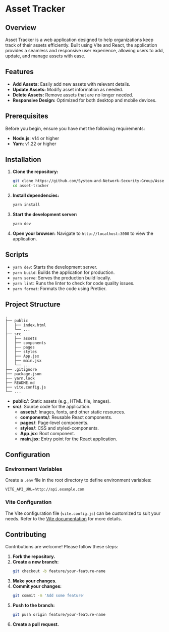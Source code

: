 # Asset Tracker

## Overview

Asset Tracker is a web application designed to help organizations keep track of their assets efficiently. Built using Vite and React, the application provides a seamless and responsive user experience, allowing users to add, update, and manage assets with ease.

## Features

- **Add Assets:** Easily add new assets with relevant details.
- **Update Assets:** Modify asset information as needed.
- **Delete Assets:** Remove assets that are no longer needed.
- **Responsive Design:** Optimized for both desktop and mobile devices.

## Prerequisites

Before you begin, ensure you have met the following requirements:

- **Node.js**: v14 or higher
- **Yarn**: v1.22 or higher

## Installation

1. **Clone the repository:**
   ```sh
   git clone https://github.com/System-and-Network-Security-Group/Asset-tracker.git
   cd asset-tracker
   ```

2. **Install dependencies:**
   ```sh
   yarn install
   ```

3. **Start the development server:**
   ```sh
   yarn dev
   ```

4. **Open your browser:**
   Navigate to `http://localhost:3000` to view the application.

## Scripts

- `yarn dev`: Starts the development server.
- `yarn build`: Builds the application for production.
- `yarn serve`: Serves the production build locally.
- `yarn lint`: Runs the linter to check for code quality issues.
- `yarn format`: Formats the code using Prettier.

## Project Structure

```
.
├── public
│   ├── index.html
│   └── ...
├── src
│   ├── assets
│   ├── components
│   ├── pages
│   ├── styles
│   ├── App.jsx
│   ├── main.jsx
│   └── ...
├── .gitignore
├── package.json
├── yarn.lock
├── README.md
├── vite.config.js
└── ...
```

- **public/**: Static assets (e.g., HTML file, images).
- **src/**: Source code for the application.
  - **assets/**: Images, fonts, and other static resources.
  - **components/**: Reusable React components.
  - **pages/**: Page-level components.
  - **styles/**: CSS and styled-components.
  - **App.jsx**: Root component.
  - **main.jsx**: Entry point for the React application.

## Configuration

### Environment Variables

Create a `.env` file in the root directory to define environment variables:

```
VITE_API_URL=http://api.example.com
```

### Vite Configuration

The Vite configuration file (`vite.config.js`) can be customized to suit your needs. Refer to the [Vite documentation](https://vitejs.dev/config/) for more details.

## Contributing

Contributions are welcome! Please follow these steps:

1. **Fork the repository.**
2. **Create a new branch:**
   ```sh
   git checkout -b feature/your-feature-name
   ```
3. **Make your changes.**
4. **Commit your changes:**
   ```sh
   git commit -m 'Add some feature'
   ```
5. **Push to the branch:**
   ```sh
   git push origin feature/your-feature-name
   ```
6. **Create a pull request.**

